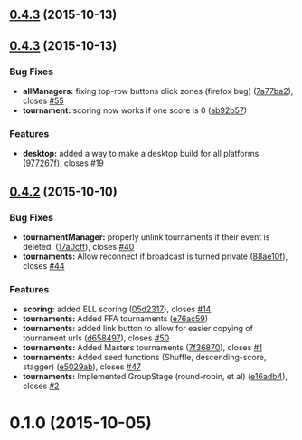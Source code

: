 <a name="0.4.3"></a>
## [0.4.3](https://github.com/seiyria/openchallenge/compare/0.4.3...v0.4.3) (2015-10-13)




<a name="0.4.3"></a>
## [0.4.3](https://github.com/seiyria/openchallenge/compare/0.4.2...0.4.3) (2015-10-13)


### Bug Fixes

* **allManagers:** fixing top-row buttons click zones (firefox bug) ([7a77ba2](https://github.com/seiyria/openchallenge/commit/7a77ba2)), closes [#55](https://github.com/seiyria/openchallenge/issues/55)
* **tournament:** scoring now works if one score is 0 ([ab92b57](https://github.com/seiyria/openchallenge/commit/ab92b57))

### Features

* **desktop:** added a way to make a desktop build for all platforms ([977267f](https://github.com/seiyria/openchallenge/commit/977267f)), closes [#19](https://github.com/seiyria/openchallenge/issues/19)



<a name="0.4.2"></a>
## [0.4.2](https://github.com/seiyria/openchallenge/compare/0.4.1...0.4.2) (2015-10-10)


### Bug Fixes

* **tournamentManager:** properly unlink tournaments if their event is deleted. ([17a0cff](https://github.com/seiyria/openchallenge/commit/17a0cff)), closes [#40](https://github.com/seiyria/openchallenge/issues/40)
* **tournaments:** Allow reconnect if broadcast is turned private ([88ae10f](https://github.com/seiyria/openchallenge/commit/88ae10f)), closes [#44](https://github.com/seiyria/openchallenge/issues/44)

### Features

* **scoring:** added ELL scoring ([05d2317](https://github.com/seiyria/openchallenge/commit/05d2317)), closes [#14](https://github.com/seiyria/openchallenge/issues/14)
* **tournaments:** Added FFA tournaments ([e76ac59](https://github.com/seiyria/openchallenge/commit/e76ac59))
* **tournaments:** added link button to allow for easier copying of tournament urls ([d658497](https://github.com/seiyria/openchallenge/commit/d658497)), closes [#50](https://github.com/seiyria/openchallenge/issues/50)
* **tournaments:** Added Masters tournaments ([7f36870](https://github.com/seiyria/openchallenge/commit/7f36870)), closes [#1](https://github.com/seiyria/openchallenge/issues/1)
* **tournaments:** Added seed functions (Shuffle, descending-score, stagger) ([e5029ab](https://github.com/seiyria/openchallenge/commit/e5029ab)), closes [#47](https://github.com/seiyria/openchallenge/issues/47)
* **tournaments:** Implemented GroupStage (round-robin, et al) ([e16adb4](https://github.com/seiyria/openchallenge/commit/e16adb4)), closes [#2](https://github.com/seiyria/openchallenge/issues/2)



<a name="0.1.0"></a>
# 0.1.0 (2015-10-05)




